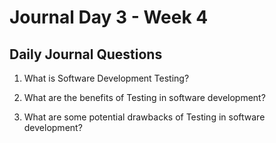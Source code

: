 # Journal Day 3 - Week 4

## Daily Journal Questions

1. What is Software Development Testing?

2. What are the benefits of Testing in software development?

3. What are some potential drawbacks of Testing in software development?

